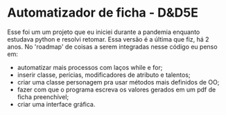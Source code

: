 # Automatizador de ficha - D&D5E
Esse foi um um projeto que eu iniciei durante a pandemia enquanto estudava python e resolvi retomar. Essa versão é a última que fiz, há 2 anos. 
No 'roadmap' de coisas a serem integradas nesse código eu penso em:
- automatizar mais processos com laços while e for;
- inserir classe, perícias, modificadores de atributo e talentos;
- criar uma classe personagem pra usar métodos mais definidos de OO;
- fazer com que o programa escreva os valores gerados em um pdf de ficha preenchível;
- criar uma interface gráfica.

